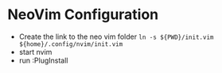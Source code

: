 # NeoVim Configuration

* Create the link to the neo vim folder
`ln -s ${PWD}/init.vim ${home}/.config/nvim/init.vim`
* start nvim
* run :PlugInstall
